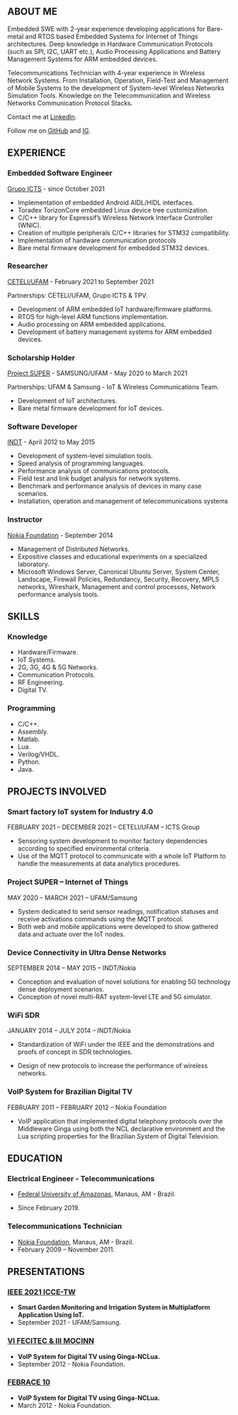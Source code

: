 ## ABOUT ME

Embedded SWE with 2-year experience developing applications for Bare-metal and RTOS based Embedded Systems for Internet of Things architectures. Deep knowledge in Hardware Communication Protocols (such as SPI, I2C, UART etc.), Audio Processing Applications and Battery Management Systems for ARM embedded devices. 

Telecommunications Technician with 4-year experience in Wireless Network Systems. From Installation, Operation, Field-Test and Management of Mobile Systems to the development of System-level Wireless Networks Simulation Tools.  Knowledge on the Telecommunication and Wireless Networks Communication Protocol Stacks.

Contact me at [LinkedIn](https://www.linkedin.com/in/nedson/).

Follow me on [GitHub](https://github.com/niloedson) and [IG](https://www.instagram.com/nedson.br/).

## EXPERIENCE

### **Embedded Software Engineer**

[Grupo ICTS](http://grupoicts.com.br/) - since October 2021 

* Implementation of embedded Android AIDL/HIDL interfaces.
* Toradex TorizonCore embedded Linux device tree customization.
* C/C++ library for Espressif’s Wireless Network Interface Controller (WNIC).
* Creation of multiple peripherals C/C++ libraries for STM32 compatibility.
* Implementation of hardware communication protocols
* Bare metal firmware development for embedded STM32 devices.

### **Researcher**

[CETELI/UFAM](https://www.ceteli.ufam.edu.br/) - February 2021 to September 2021

Partnerships: CETELI/UFAM, Grupo ICTS & TPV.

* Development of ARM embedded IoT hardware/firmware platforms.
* RTOS for high-level ARM functions implementation.
* Audio processing on ARM embedded applications.
* Development of battery management systems for ARM embedded devices.

### **Scholarship Holder**

[Project SUPER](https://super.ufam.edu.br/) - SAMSUNG/UFAM - May 2020 to March 2021 

Partnerships: UFAM & Samsung - IoT & Wireless Communications Team.

* Development of IoT architectures.
* Bare metal firmware development for IoT devices.

### **Software Developer**

[INDT](https://www.indt.org.br/) - April 2012 to May 2015

* Development of system-level simulation tools.
* Speed analysis of programming languages.
* Performance analysis of communications protocols.
* Field test and link budget analysis for network systems.
* Benchmark and performance analysis of devices in many case scenarios.
* Installation, operation and management of telecommunications systems

### Instructor

[Nokia Foundation](https://www.fundacaomatiasmachline.org.br/nossa-historia/) - September 2014

* Management of Distributed Networks.
* Expositive classes and educational experiments on a specialized laboratory.
* Microsoft Windows Server, Canonical Ubuntu Server, System Center, Landscape, Firewall Policies, Redundancy, Security, Recovery, MPLS networks, Wireshark, Management and control processes,
  Network performance analysis tools.

## SKILLS

### Knowledge

* Hardware/Firmware.
* IoT Systems.
* 2G, 3G, 4G & 5G Networks.
* Communication Protocols.
* RF Engineering.
* Digital TV.

### Programming

* C/C++.
* Assembly.
* Matlab.
* Lua.
* Verilog/VHDL.
* Python.
* Java.

## PROJECTS INVOLVED

### Smart factory IoT system for Industry 4.0

FEBRUARY 2021 – DECEMBER 2021 – CETELI/UFAM – ICTS Group

* Sensoring system development to monitor factory dependencies according to specified environmental criteria.
* Use of the MQTT protocol to communicate with a whole IoT Platform to handle the measurements at data analytics procedures.

### Project SUPER – Internet of Things

MAY 2020 – MARCH 2021 – UFAM/Samsung

* System dedicated to send sensor readings, notification statuses and receive activations commands using the MQTT protocol.
* Both web and mobile applications were developed to show gathered data and actuate over the IoT nodes.

### Device Connectivity in Ultra Dense Networks

SEPTEMBER 2014 – MAY 2015 – INDT/Nokia

* Conception and evaluation of novel solutions for enabling 5G technology dense deployment scenarios.
* Conception of novel multi-RAT system-level LTE and 5G simulator.

### WiFi SDR

JANUARY 2014 – JULY 2014 – INDT/Nokia

* Standardization of WiFi under the IEEE and the demonstrations and proofs of concept in SDR technologies.

* Design of new protocols to increase the performance of wireless networks.

### VoIP System for Brazilian Digital TV

FEBRUARY 2011 – FEBRUARY 2012 – Nokia Foundation

* VoIP application that implemented digital telephony protocols over the Middleware Ginga using both the NCL declarative environment and the Lua scripting properties for the Brazilian System of Digital Television.

## EDUCATION

### Electrical Engineer - Telecommunications

* [Federal University of Amazonas](https://www.ufam.edu.br/), Manaus, AM - Brazil.

* Since February 2019.

### Telecommunications Technician

* [Nokia Foundation](https://www.fundacaomatiasmachline.org.br/nossa-historia/), Manaus, AM - Brazil. 
* February 2009 – November 2011.

## PRESENTATIONS

### [IEEE 2021 ICCE-TW](http://www.icce-tw.org/)

* **Smart Garden Monitoring and Irrigation System in Multiplatform Application Using IoT.**
* September 2021 - UFAM/Samsung.

### [VI FECITEC & III MOCINN](http://www.fecitec.com.br/)

* **VoIP System for Digital TV using Ginga-NCLua.**
* September 2012 - Nokia Foundation.

### [FEBRACE 10](https://febrace.org.br/)

* **VoIP System for Digital TV using Ginga-NCLua.**
* March 2012 - Nokia Foundation.